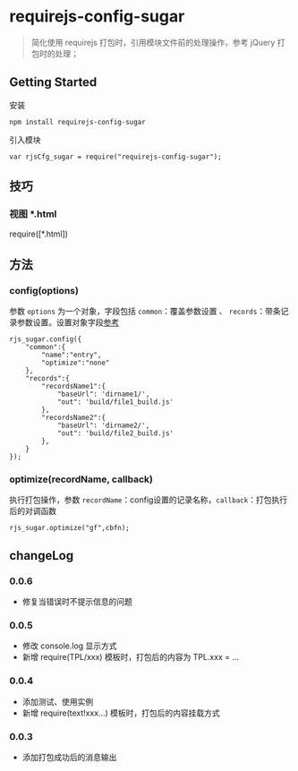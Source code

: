 # requirejs-config-sugar

> 简化使用 requirejs 打包时，引用模块文件前的处理操作，参考 jQuery 打包时的处理；

## Getting Started

安装

`npm install requirejs-config-sugar`

引入模块

`var rjsCfg_sugar = require("requirejs-config-sugar");`

## 技巧

### 视图 *.html
require([*.html])

## 方法

### config(options)
参数 `options` 为一个对象，字段包括 `common`：覆盖参数设置 、 `records`：带条记录参数设置。设置对象字段[参考](https://github.com/requirejs/r.js/blob/master/build/example.build.js)

    rjs_sugar.config({
    	"common":{
    		"name":"entry",
    		"optimize":"none"
    	},
    	"records":{
    		"recordsName1":{
    			"baseUrl": 'dirname1/',
    			"out": 'build/file1_build.js'
    		},
    		"recordsName2":{
    			"baseUrl": 'dirname2/',
    			"out": 'build/file2_build.js'
    		},
    	}
    });

### optimize(recordName, callback)
执行打包操作，参数 `recordName`：config设置的记录名称，`callback`：打包执行后的对调函数

	rjs_sugar.optimize("gf",cbfn);

## changeLog

### 0.0.6

- 修复当错误时不提示信息的问题

### 0.0.5

- 修改 console.log 显示方式
- 新增 require(TPL/xxx) 模板时，打包后的内容为 TPL.xxx = ...

### 0.0.4

- 添加测试、使用实例
- 新增 require(text!xxx...) 模板时，打包后的内容挂载方式


### 0.0.3

- 添加打包成功后的消息输出



